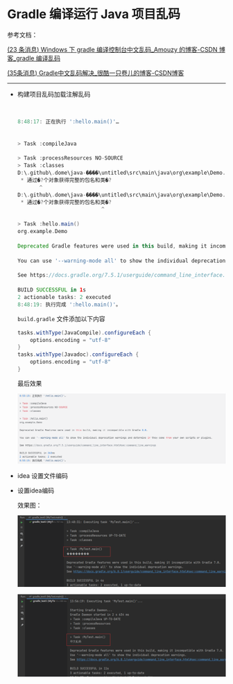 # Gradle 编译运行 Java 项目乱码

参考文档：

[(23 条消息) Windows 下 gradle 编译控制台中文乱码_Amouzy 的博客-CSDN 博客_gradle 编译乱码](https://blog.csdn.net/weixin_44471080/article/details/125205592?ops_request_misc=%7B%22request%5Fid%22%3A%22167322645416800213059238%22%2C%22scm%22%3A%2220140713.130102334..%22%7D&request_id=167322645416800213059238&biz_id=0&utm_medium=distribute.pc_search_result.none-task-blog-2~all~sobaiduend~default-1-125205592-null-null.142%5Ev70%5Econtrol,201%5Ev4%5Eadd_ask&utm_term=gradle%E9%A1%B9%E7%9B%AE%E6%8E%A7%E5%88%B6%E5%8F%B0%E4%B8%AD%E6%96%87%E4%B9%B1%E7%A0%81&spm=1018.2226.3001.4187)

[(35条消息) Gradle中文乱码解决_很酷一只卷儿的博客-CSDN博客](https://blog.csdn.net/weixin_44943981/article/details/113935542)

---

* 构建项目乱码加载注解乱码

  ‍

  ```gradle
  8:48:17: 正在执行 ':hello.main()'…


  > Task :compileJava

  > Task :processResources NO-SOURCE
  > Task :classes
  D:\.github\.dome\java-����\untitled\src\main\java\org\example\Demo.java:4: ����: ���� GBK �Ĳ���ӳ���ַ� (0x80)
   * 通过�?个对象获得完整的包名和类�?
         ^
  D:\.github\.dome\java-����\untitled\src\main\java\org\example\Demo.java:4: ����: ���� GBK �Ĳ���ӳ���ַ� (0x8D)
   * 通过�?个对象获得完整的包名和类�?
                             ^

  > Task :hello.main()
  org.example.Demo

  Deprecated Gradle features were used in this build, making it incompatible with Gradle 8.0.

  You can use '--warning-mode all' to show the individual deprecation warnings and determine if they come from your own scripts or plugins.

  See https://docs.gradle.org/7.5.1/userguide/command_line_interface.html#sec:command_line_warnings

  BUILD SUCCESSFUL in 1s
  2 actionable tasks: 2 executed
  8:48:19: 执行完成 ':hello.main()'。

  ```

  ​`build.gradle`​ 文件添加以下内容

  ```gradle
  tasks.withType(JavaCompile).configureEach {
      options.encoding = "utf-8"
  }
  tasks.withType(Javadoc).configureEach {
      options.encoding = "utf-8"
  }
  ```

  最后效果

  ​![image](assets/image-20230221214804-uzepfnd.png)​

* idea 设置文件编码
* 设置idea编码

  效果图：

  ​![image](assets/image-20230221214900-o7o708g.png)​

  ​![image](assets/image-20230221215138-fonnv9v.png)​

  ‍

‍
